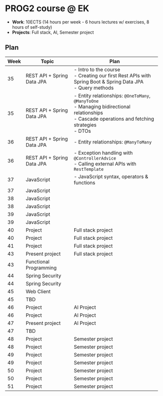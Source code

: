 # PROG2 course @ EK

- **Work**: 10ECTS (14 hours per week - 6 hours lectures w/ exercises, 8 hours of self-study)
- **Projects**: Full stack, AI, Semester project

## Plan


| Week | Topic                     | Plan                                                                 |
|------|---------------------------|----------------------------------------------------------------------|
| 35   | REST API + Spring Data JPA | - Intro to the course<br/>- Creating our first Rest APIs with Spring Boot & Spring Data JPA<br/>- Query methods |
| 35   | REST API + Spring Data JPA | - Entity relationships: `@OneToMany`, `@ManyToOne`<br/>- Managing bidirectional relationships<br/>- Cascade operations and fetching strategies <br/>- DTOs |
| 36   | REST API + Spring Data JPA | - Entity relationships: `@ManyToMany` |
| 36   | REST API + Spring Data JPA | - Exception handling with `@ControllerAdvice`<br/>- Calling external APIs with `RestTemplate` |
| 37   | JavaScript                | - JavaScript syntax, operators & functions |
| 37   | JavaScript                |                                                                      |
| 38   | JavaScript                |                                                                      |
| 38   | JavaScript                |                                                                      |
| 39   | JavaScript                |                                                                      |
| 39   | JavaScript                |                                                                      |
| 40   | Project                   | Full stack project                                                   |
| 40   | Project                   | Full stack project                                                   |
| 41   | Project                   | Full stack project                                                   |
| 43   | Present project           | Full stack project                                                   |
| 43   | Functional Programming    |                                                                      |
| 44   | Spring Security           |                                                                      |
| 44   | Spring Security           |                                                                      |
| 45   | Web Client                |                                                                      |
| 45   | TBD                       |                                                                      |
| 46   | Project                   | AI Project                                                           |
| 46   | Project                   | AI Project                                                           |
| 47   | Present project           | AI Project                                                           |
| 47   | TBD                       |                                                                      |
| 48   | Project                   | Semester project                                                     |
| 48   | Project                   | Semester project                                                     |
| 49   | Project                   | Semester project                                                     |
| 49   | Project                   | Semester project                                                     |
| 50   | Project                   | Semester project                                                     |
| 50   | Project                   | Semester project                                                     |
| 51   | Project                   | Semester project                                                     |

